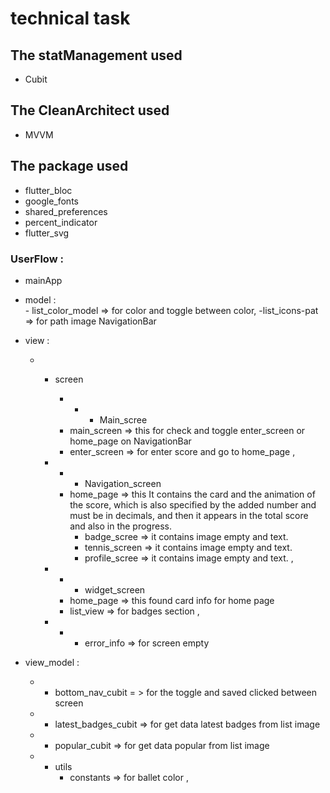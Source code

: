 # technical task

## The statManagement used
 * Cubit 

## The CleanArchitect used
* MVVM 

## The package used
* flutter_bloc
* google_fonts
* shared_preferences
* percent_indicator
* flutter_svg

### UserFlow : 
- mainApp 
* model :  
      - list_color_model => for color and toggle between color,
      -list_icons-pat => for path image NavigationBar
  
* view :  
  * * screen 
      * * * Main_scree 
      - main_screen => this for check and toggle enter_screen or home_page on NavigationBar
      - enter_screen => for enter score and go to home_page ,
      
    * * * Navigation_screen  
      - home_page => this It contains the card and the animation of the score, which is also specified by the added number and must be in decimals, and then it appears in the total score                         and also in the progress.
        - badge_scree => it contains image empty and text.
        - tennis_screen => it contains image empty and text.
        - profile_scree => it contains image empty and text.
         ,
    * * * widget_screen  
      - home_page => this found card info for home page 
      - list_view => for badges section
         ,
    * * * error_info => for screen empty 
     
 
* view_model :  
    * * bottom_nav_cubit = > for the toggle and saved clicked between screen 
    * * latest_badges_cubit => for get data latest badges from list image 
    * * popular_cubit => for get data popular from list image 
    * * utils  
         - constants => for ballet color 
    ,
  



